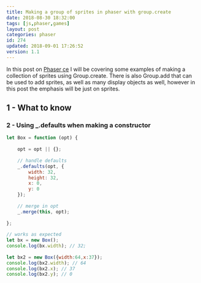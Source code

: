 ```yaml
---
title: Making a group of sprites in phaser with group.create
date: 2018-08-30 18:32:00
tags: [js,phaser,games]
layout: post
categories: phaser
id: 274
updated: 2018-09-01 17:26:52
version: 1.1
---
```


In this post on [Phaser ce](https://photonstorm.github.io/phaser-ce/) I will be covering some examples of making a collection of sprites using Group.create. There is also Group.add that can be used to add sprites, as well as many display objects as well, however in this post the emphasis will be just on sprites.

<!-- more -->

## 1 - What to know



### 2 - Using \_.defaults when making a constructor


```js
let Box = function (opt) {
 
    opt = opt || {};
 
    // handle defaults
    _.defaults(opt, {
        width: 32,
        height: 32,
        x: 0,
        y: 0
    });
 
    // merge in opt
    _.merge(this, opt);
 
};
 
// works as expected
let bx = new Box();
console.log(bx.width); // 32;
 
let bx2 = new Box({width:64,x:37});
console.log(bx2.width); // 64
console.log(bx2.x); // 37
console.log(bx2.y); // 0
```
